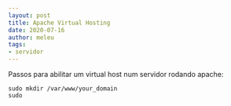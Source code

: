 ```yaml
---
layout: post
title: Apache Virtual Hosting
date: 2020-07-16
author: meleu
tags:
- servidor
---
```


Passos para abilitar um virtual host num servidor rodando apache:
```shell
sudo mkdir /var/www/your_domain
sudo 
```
<!--stackedit_data:
eyJoaXN0b3J5IjpbLTcxNTUwMTM3NV19
-->